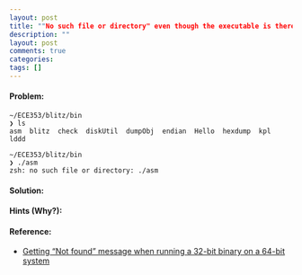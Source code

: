 ```yaml
---
layout: post
title: ""No such file or directory" even though the executable is there"
description: ""
layout: post
comments: true
categories: 
tags: []
---
```


#### Problem:


```
~/ECE353/blitz/bin
❯ ls
asm  blitz  check  diskUtil  dumpObj  endian  Hello  hexdump  kpl  lddd

~/ECE353/blitz/bin
❯ ./asm
zsh: no such file or directory: ./asm
```

#### Solution:



#### Hints (Why?):

#### Reference:
* [Getting “Not found” message when running a 32-bit binary on a 64-bit system](http://unix.stackexchange.com/questions/13391/getting-not-found-message-when-running-a-32-bit-binary-on-a-64-bit-system)